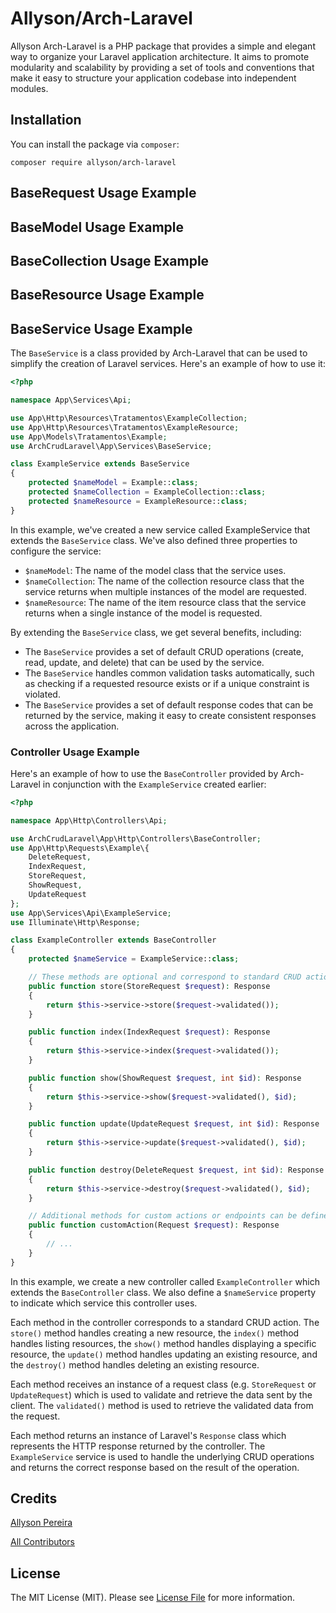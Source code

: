 # Allyson/Arch-Laravel
Allyson Arch-Laravel is a PHP package that provides a simple and elegant way to organize your Laravel application architecture. It aims to promote modularity and scalability by providing a set of tools and conventions that make it easy to structure your application codebase into independent modules.

## Installation
You can install the package via `composer`:
```
composer require allyson/arch-laravel
```
## BaseRequest Usage Example
## BaseModel Usage Example
## BaseCollection Usage Example
## BaseResource Usage Example


## BaseService Usage Example
The `BaseService` is a class provided by Arch-Laravel that can be used to simplify the creation of Laravel services. Here's an example of how to use it:

```php
<?php

namespace App\Services\Api;

use App\Http\Resources\Tratamentos\ExampleCollection;
use App\Http\Resources\Tratamentos\ExampleResource;
use App\Models\Tratamentos\Example;
use ArchCrudLaravel\App\Services\BaseService;

class ExampleService extends BaseService
{
    protected $nameModel = Example::class;
    protected $nameCollection = ExampleCollection::class;
    protected $nameResource = ExampleResource::class;
}

```

In this example, we've created a new service called ExampleService that extends the `BaseService` class. We've also defined three properties to configure the service:
- `$nameModel`: The name of the model class that the service uses.
- `$nameCollection`: The name of the collection resource class that the service returns when multiple instances of the model are requested.
- `$nameResource`: The name of the item resource class that the service returns when a single instance of the model is requested.

By extending the `BaseService` class, we get several benefits, including:
- The `BaseService` provides a set of default CRUD operations (create, read, update, and delete) that can be used by the service.
- The `BaseService` handles common validation tasks automatically, such as checking if a requested resource exists or if a unique constraint is violated.
- The `BaseService` provides a set of default response codes that can be returned by the service, making it easy to create consistent responses across the application.

### Controller Usage Example
Here's an example of how to use the `BaseController` provided by Arch-Laravel in conjunction with the `ExampleService` created earlier:
```php
<?php

namespace App\Http\Controllers\Api;

use ArchCrudLaravel\App\Http\Controllers\BaseController;
use App\Http\Requests\Example\{
    DeleteRequest,
    IndexRequest,
    StoreRequest,
    ShowRequest,
    UpdateRequest
};
use App\Services\Api\ExampleService;
use Illuminate\Http\Response;

class ExampleController extends BaseController
{
    protected $nameService = ExampleService::class;

    // These methods are optional and correspond to standard CRUD actions
    public function store(StoreRequest $request): Response
    {
        return $this->service->store($request->validated());
    }

    public function index(IndexRequest $request): Response
    {
        return $this->service->index($request->validated());
    }

    public function show(ShowRequest $request, int $id): Response
    {
        return $this->service->show($request->validated(), $id);
    }

    public function update(UpdateRequest $request, int $id): Response
    {
        return $this->service->update($request->validated(), $id);
    }

    public function destroy(DeleteRequest $request, int $id): Response
    {
        return $this->service->destroy($request->validated(), $id);
    }

    // Additional methods for custom actions or endpoints can be defined as needed
    public function customAction(Request $request): Response
    {
        // ...
    }
}

```

In this example, we create a new controller called `ExampleController` which extends the `BaseController` class. We also define a `$nameService` property to indicate which service this controller uses.

Each method in the controller corresponds to a standard CRUD action. The `store()` method handles creating a new resource, the `index()` method handles listing resources, the `show()` method handles displaying a specific resource, the `update()` method handles updating an existing resource, and the `destroy()` method handles deleting an existing resource.

Each method receives an instance of a request class (e.g. `StoreRequest` or `UpdateRequest`) which is used to validate and retrieve the data sent by the client. The `validated()` method is used to retrieve the validated data from the request.

Each method returns an instance of Laravel's `Response` class which represents the HTTP response returned by the controller. The `ExampleService` service is used to handle the underlying CRUD operations and returns the correct response based on the result of the operation.


## Credits
[Allyson Pereira](https://github.com/allysonpdm)

[All Contributors](https://packagist.org/packages/allyson/arch-laravel)

## License
The MIT License (MIT). Please see [License File](https://packagist.org/packages/allyson/arch-laravel) for more information.
